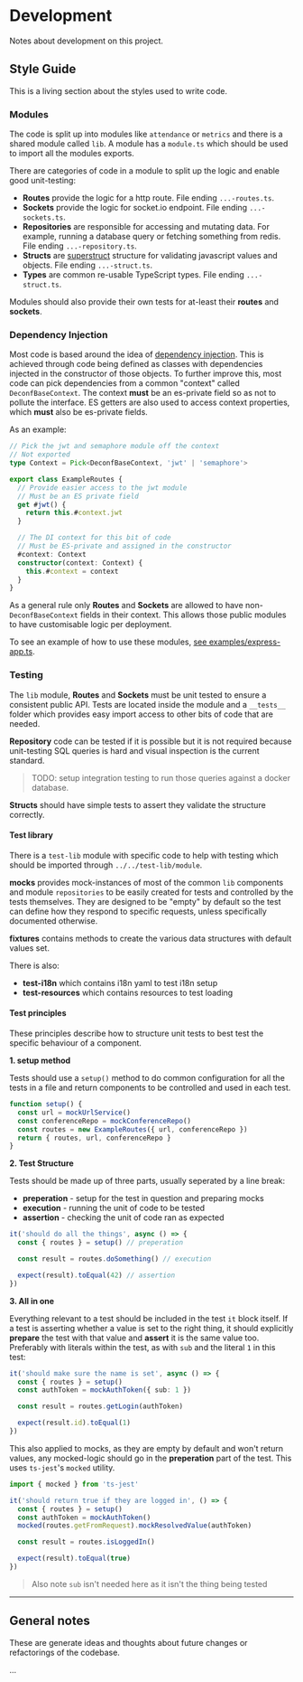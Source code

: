 # Development

Notes about development on this project.

## Style Guide

This is a living section about the styles used to write code.

### Modules

The code is split up into modules like `attendance` or `metrics` and
there is a shared module called `lib`.
A module has a `module.ts` which should be used to import all the modules exports.

There are categories of code in a module to split up the logic
and enable good unit-testing:

- **Routes** provide the logic for a http route.
  File ending `...-routes.ts`.
- **Sockets** provide the logic for socket.io endpoint.
  File ending `...-sockets.ts`.
- **Repositories** are responsible for accessing and mutating data.
  For example, running a database query or fetching something from redis.
  File ending `...-repository.ts`.
- **Structs** are [superstruct](https://github.com/ianstormtaylor/superstruct)
  structure for validating javascript values and objects.
  File ending `...-struct.ts`.
- **Types** are common re-usable TypeScript types.
  File ending `...-struct.ts`.

Modules should also provide their own tests for at-least their **routes** and **sockets**.

### Dependency Injection

Most code is based around the idea of [dependency injection](https://en.wikipedia.org/wiki/Dependency_injection).
This is achieved through code being defined as classes with dependencies injected in the constructor of those objects.
To further improve this, most code can pick dependencies from a common "context" called `DeconfBaseContext`.
The context **must** be an es-private field so as not to pollute the interface.
ES getters are also used to access context properties, which **must** also be es-private fields.

As an example:

```ts
// Pick the jwt and semaphore module off the context
// Not exported
type Context = Pick<DeconfBaseContext, 'jwt' | 'semaphore'>

export class ExampleRoutes {
  // Provide easier access to the jwt module
  // Must be an ES private field
  get #jwt() {
    return this.#context.jwt
  }

  // The DI context for this bit of code
  // Must be ES-private and assigned in the constructor
  #context: Context
  constructor(context: Context) {
    this.#context = context
  }
}
```

As a general rule only **Routes** and **Sockets** are allowed to have non-`DeconfBaseContext` fields in their context.
This allows those public modules to have customisable logic per deployment.

To see an example of how to use these modules, [see examples/express-app.ts](/examples/express-app.ts).

### Testing

The `lib` module, **Routes** and **Sockets** must be unit tested to ensure a consistent public API.
Tests are located inside the module and a `__tests__` folder
which provides easy import access to other bits of code that are needed.

**Repository** code can be tested if it is possible but it is not required
because unit-testing SQL queries is hard and visual inspection is the current standard.

> TODO: setup integration testing to run those queries against a docker database.

**Structs** should have simple tests to assert they validate the structure correctly.

#### Test library

There is a `test-lib` module with specific code to help with testing
which should be imported through `../../test-lib/module`.

**mocks** provides mock-instances of most of the common `lib` components and module `repositories`
to be easily created for tests and controlled by the tests themselves.
They are designed to be "empty" by default so the test can define how they
respond to specific requests, unless specifically documented otherwise.

**fixtures** contains methods to create the various data structures with default values set.

There is also:

- **test-i18n** which contains i18n yaml to test i18n setup
- **test-resources** which contains resources to test loading

#### Test principles

These principles describe how to structure unit tests to best test the specific behaviour
of a component.

**1. setup method**

Tests should use a `setup()` method to do common configuration for all the tests in a file
and return components to be controlled and used in each test.

```ts
function setup() {
  const url = mockUrlService()
  const conferenceRepo = mockConferenceRepo()
  const routes = new ExampleRoutes({ url, conferenceRepo })
  return { routes, url, conferenceRepo }
}
```

**2. Test Structure**

Tests should be made up of three parts, usually seperated by a line break:

- **preperation** - setup for the test in question and preparing mocks
- **execution** - running the unit of code to be tested
- **assertion** - checking the unit of code ran as expected

```ts
it('should do all the things', async () => {
  const { routes } = setup() // preperation

  const result = routes.doSomething() // execution

  expect(result).toEqual(42) // assertion
})
```

**3. All in one**

Everything relevant to a test should be included in the test `it` block itself.
If a test is asserting whether a value is set to the right thing,
it should explicitly **prepare** the test with that value
and **assert** it is the same value too.
Preferably with literals within the test, as with `sub` and the literal `1` in this test:

```ts
it('should make sure the name is set', async () => {
  const { routes } = setup()
  const authToken = mockAuthToken({ sub: 1 })

  const result = routes.getLogin(authToken)

  expect(result.id).toEqual(1)
})
```

This also applied to mocks, as they are empty by default and won't return values,
any mocked-logic should go in the **preperation** part of the test.
This uses `ts-jest`'s `mocked` utility.

```ts
import { mocked } from 'ts-jest'

it('should return true if they are logged in', () => {
  const { routes } = setup()
  const authToken = mockAuthToken()
  mocked(routes.getFromRequest).mockResolvedValue(authToken)

  const result = routes.isLoggedIn()

  expect(result).toEqual(true)
})
```

> Also note `sub` isn't needed here as it isn't the thing being tested

---

## General notes

These are generate ideas and thoughts about future changes or refactorings of the codebase.

...
